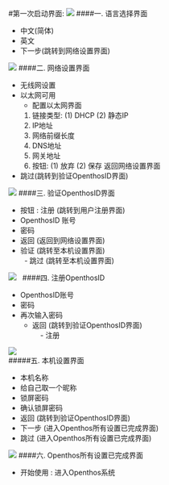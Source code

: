 #第一次启动界面:
![](https://github.com/openthos/community-analysis/blob/master/pic/using-instractions-pic/language.jpg) 
####一. 语言选择界面
   - 中文(简体) 
   - 英文 
   - 下一步(跳转到网络设置界面)

![](https://github.com/openthos/community-analysis/blob/master/pic/using-instractions-pic/wangluoshezhi.jpg) 
####二. 网络设置界面
   - 无线网设置
   - 以太网可用
     - 配置以太网界面  
     1. 链接类型: (1) DHCP  (2) 静态IP  
     2. IP地址
     3. 网络前缀长度
     4. DNS地址
     5. 网关地址
     6. 按钮: (1) 放弃  (2) 保存  返回网络设置界面
   - 跳过(跳转到验证OpenthosID界面)

![](https://github.com/openthos/community-analysis/blob/master/pic/using-instractions-pic/yanzheng.jpg)
####三. 验证OpenthosID界面  
   - 按钮 : 注册 (跳转到用户注册界面)
   - OpenthosID 账号
   - 密码  
   - 返回 (返回到网络设置界面)  
   - 验证 (跳转至本机设置界面)  
   - 跳过 (跳转至本机设置界面)  

![](https://github.com/openthos/community-analysis/blob/master/pic/using-instractions-pic/zhuce.jpg)    
####四. 注册OpenthosID  
   - OpenthosID账号 
   - 密码  
   - 再次输入密码  
     - 返回 (跳转到验证OpenthosID界面)  
     - 注册  

![](https://github.com/openthos/community-analysis/blob/master/pic/using-instractions-pic/benjishezhi.jpg)  
#####五. 本机设置界面  
   - 本机名称  
   - 给自己取一个昵称  
   - 锁屏密码  
   - 确认锁屏密码  
   - 返回 (跳转到验证OpenthosID界面)  
   - 下一步 (进入Openthos所有设置已完成界面)
   - 跳过 (进入Openthos所有设置已完成界面)  

![](https://github.com/openthos/community-analysis/blob/master/pic/using-instractions-pic/start.jpg) 
####六. Openthos所有设置已完成界面
   - 开始使用 : 进入Openthos系统

